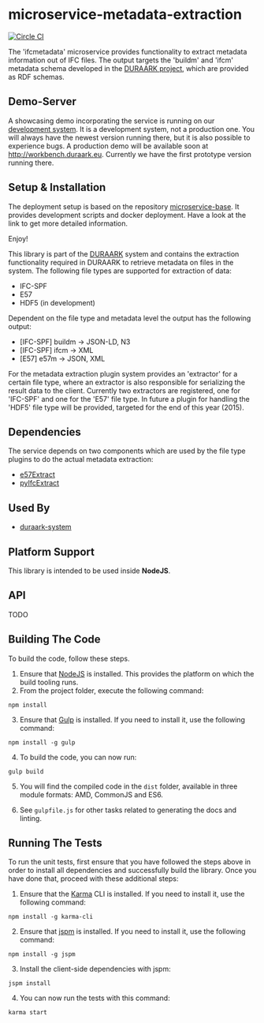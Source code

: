 # microservice-metadata-extraction

[![Circle CI](https://circleci.com/gh/DURAARK/microservice-ifcmetadata.svg?style=svg)](https://circleci.com/gh/DURAARK/microservice-ifcmetadata)

The 'ifcmetadata' microservice provides functionality to extract metadata information out of IFC files. The output targets the 'buildm' and 'ifcm' metadata schema developed in the [DURAARK project](http://duraark.eu), which are provided as RDF schemas.

## Demo-Server

A showcasing demo incorporating the service is running on our [development system](http://juliet.cgv.tugraz.at). It is a development system, not a production one. You will always have the newest version running there, but it is also possible to experience bugs. A production demo will be available soon at http://workbench.duraark.eu. Currently we have the first prototype version running there.

## Setup & Installation

The deployment setup is based on the repository [microservice-base](https://github.com/DURAARK/microservice-base). It provides development scripts and docker deployment. Have a look at the link to get more detailed information.

Enjoy!


This library is part of the [DURAARK](http://github.com/duraark/duraark-system) system and contains the extraction functionality required in DURAARK to retrieve metadata on files in the system. The following file types are supported for extraction of data:

* IFC-SPF
* E57
* HDF5 (in development)

Dependent on the file type and metadata level the output has the following output:

* [IFC-SPF] buildm -> JSON-LD, N3
* [IFC-SPF] ifcm   -> XML
* [E57]     e57m   -> JSON, XML

For the metadata extraction plugin system provides an 'extractor' for a certain file type, where an extractor is also responsible for serializing the result data to the client. Currently two extractors are registered, one for 'IFC-SPF' and one for the 'E57' file type. In future a plugin for handling the 'HDF5' file type will be provided, targeted for the end of this year (2015).

## Dependencies

The service depends on two components which are used by the file type plugins to do the actual metadata extraction:

* [e57Extract](http://github.com/duraark/e57extract)
* [pyIfcExtract](http://github.com/duraark/pyIfcExtract)

## Used By

* [duraark-system](https://github.com/duraark/duraark-system)

## Platform Support

This library is intended to be used inside **NodeJS**.

## API

TODO

## Building The Code

To build the code, follow these steps.

1. Ensure that [NodeJS](http://nodejs.org/) is installed. This provides the platform on which the build tooling runs.
2. From the project folder, execute the following command:

  ```shell
  npm install
  ```
3. Ensure that [Gulp](http://gulpjs.com/) is installed. If you need to install it, use the following command:

  ```shell
  npm install -g gulp
  ```
4. To build the code, you can now run:

  ```shell
  gulp build
  ```
5. You will find the compiled code in the `dist` folder, available in three module formats: AMD, CommonJS and ES6.

6. See `gulpfile.js` for other tasks related to generating the docs and linting.

## Running The Tests

To run the unit tests, first ensure that you have followed the steps above in order to install all dependencies and successfully build the library. Once you have done that, proceed with these additional steps:

1. Ensure that the [Karma](http://karma-runner.github.io/) CLI is installed. If you need to install it, use the following command:

  ```shell
  npm install -g karma-cli
  ```
2. Ensure that [jspm](http://jspm.io/) is installed. If you need to install it, use the following command:

  ```shell
  npm install -g jspm
  ```
3. Install the client-side dependencies with jspm:

  ```shell
  jspm install
  ```

4. You can now run the tests with this command:

  ```shell
  karma start
  ```
